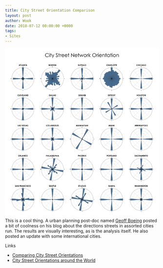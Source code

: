 ```yaml
---
title: City Street Orientation Comparison
layout: post
author: Wook
date: 2018-07-12 00:00:00 +0000
tags:
- Sites
---
```

![](/pics/city-streets-orientations-osmnx.png)This is a cool thing.  A urban planning post-doc named [Geoff Boeing](http://geoffboeing.com/about/) posted a bit of coolness on his blog about the directions streets in assorted cities run.  The results are visually interesting, as is the analysis itself.  He also posted an update with some international cities.

Links

* [Comparing City Street Orientations](http://geoffboeing.com/2018/07/comparing-city-street-orientations/)
* [City Street Orientations around the World](http://geoffboeing.com/2018/07/city-street-orientations-world/)